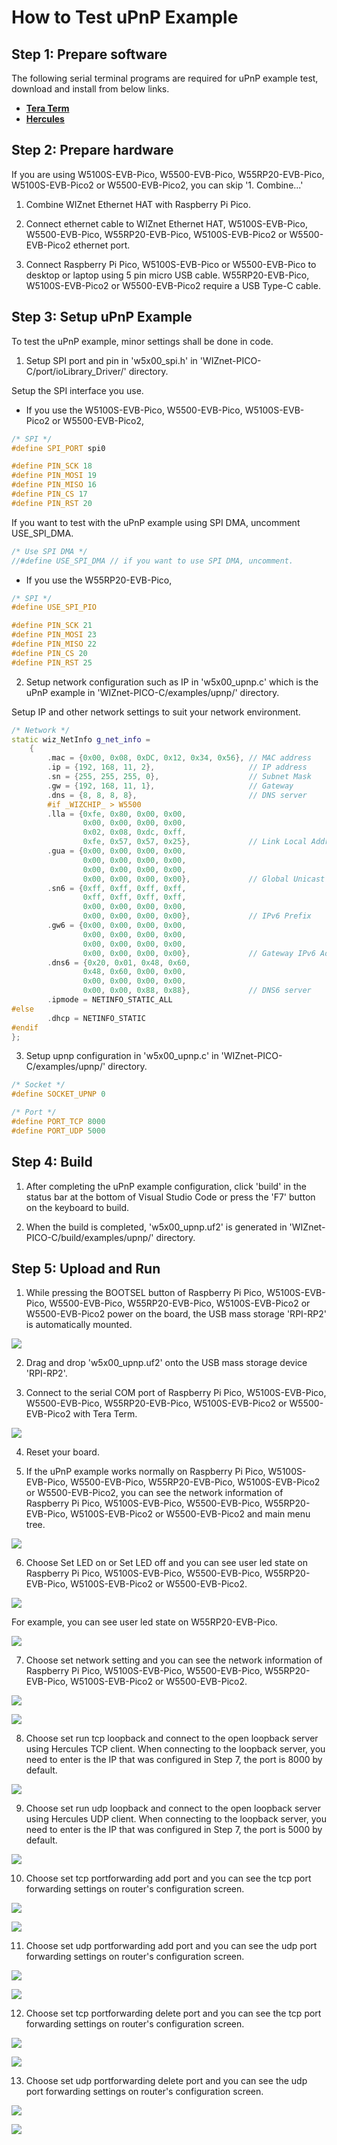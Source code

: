 # How to Test uPnP Example



## Step 1: Prepare software

The following serial terminal programs are required for uPnP example test, download and install from below links.

- [**Tera Term**][link-tera_term]
- [**Hercules**][link-hercules]



## Step 2: Prepare hardware

If you are using W5100S-EVB-Pico, W5500-EVB-Pico, W55RP20-EVB-Pico, W5100S-EVB-Pico2 or W5500-EVB-Pico2, you can skip '1. Combine...'

1. Combine WIZnet Ethernet HAT with Raspberry Pi Pico.

2. Connect ethernet cable to WIZnet Ethernet HAT, W5100S-EVB-Pico, W5500-EVB-Pico, W55RP20-EVB-Pico, W5100S-EVB-Pico2 or W5500-EVB-Pico2 ethernet port.

3. Connect Raspberry Pi Pico, W5100S-EVB-Pico or W5500-EVB-Pico to desktop or laptop using 5 pin micro USB cable. W55RP20-EVB-Pico, W5100S-EVB-Pico2 or W5500-EVB-Pico2 require a USB Type-C cable.



## Step 3: Setup uPnP Example

To test the uPnP example, minor settings shall be done in code.

1. Setup SPI port and pin in 'w5x00_spi.h' in 'WIZnet-PICO-C/port/ioLibrary_Driver/' directory.

Setup the SPI interface you use.
- If you use the W5100S-EVB-Pico, W5500-EVB-Pico, W5100S-EVB-Pico2 or W5500-EVB-Pico2,

```cpp
/* SPI */
#define SPI_PORT spi0

#define PIN_SCK 18
#define PIN_MOSI 19
#define PIN_MISO 16
#define PIN_CS 17
#define PIN_RST 20
```

If you want to test with the uPnP example using SPI DMA, uncomment USE_SPI_DMA.

```cpp
/* Use SPI DMA */
//#define USE_SPI_DMA // if you want to use SPI DMA, uncomment.
```
- If you use the W55RP20-EVB-Pico,
```cpp
/* SPI */
#define USE_SPI_PIO

#define PIN_SCK 21
#define PIN_MOSI 23
#define PIN_MISO 22
#define PIN_CS 20
#define PIN_RST 25
```

2. Setup network configuration such as IP in 'w5x00_upnp.c' which is the uPnP example in 'WIZnet-PICO-C/examples/upnp/' directory.

Setup IP and other network settings to suit your network environment.

```cpp
/* Network */
static wiz_NetInfo g_net_info =
    {
        .mac = {0x00, 0x08, 0xDC, 0x12, 0x34, 0x56}, // MAC address
        .ip = {192, 168, 11, 2},                     // IP address
        .sn = {255, 255, 255, 0},                    // Subnet Mask
        .gw = {192, 168, 11, 1},                     // Gateway
        .dns = {8, 8, 8, 8},                         // DNS server
        #if _WIZCHIP_ > W5500
        .lla = {0xfe, 0x80, 0x00, 0x00,
                0x00, 0x00, 0x00, 0x00,
                0x02, 0x08, 0xdc, 0xff,
                0xfe, 0x57, 0x57, 0x25},             // Link Local Address
        .gua = {0x00, 0x00, 0x00, 0x00,
                0x00, 0x00, 0x00, 0x00,
                0x00, 0x00, 0x00, 0x00,
                0x00, 0x00, 0x00, 0x00},             // Global Unicast Address
        .sn6 = {0xff, 0xff, 0xff, 0xff,
                0xff, 0xff, 0xff, 0xff,
                0x00, 0x00, 0x00, 0x00,
                0x00, 0x00, 0x00, 0x00},             // IPv6 Prefix
        .gw6 = {0x00, 0x00, 0x00, 0x00,
                0x00, 0x00, 0x00, 0x00,
                0x00, 0x00, 0x00, 0x00,
                0x00, 0x00, 0x00, 0x00},             // Gateway IPv6 Address
        .dns6 = {0x20, 0x01, 0x48, 0x60,
                0x48, 0x60, 0x00, 0x00,
                0x00, 0x00, 0x00, 0x00,
                0x00, 0x00, 0x88, 0x88},             // DNS6 server
        .ipmode = NETINFO_STATIC_ALL
#else
        .dhcp = NETINFO_STATIC        
#endif
};
```

3. Setup upnp configuration in 'w5x00_upnp.c' in 'WIZnet-PICO-C/examples/upnp/' directory.

```cpp
/* Socket */
#define SOCKET_UPNP 0

/* Port */
#define PORT_TCP 8000
#define PORT_UDP 5000
```



## Step 4: Build

1. After completing the uPnP example configuration, click 'build' in the status bar at the bottom of Visual Studio Code or press the 'F7' button on the keyboard to build.

2. When the build is completed, 'w5x00_upnp.uf2' is generated in 'WIZnet-PICO-C/build/examples/upnp/' directory.



## Step 5: Upload and Run

1. While pressing the BOOTSEL button of Raspberry Pi Pico, W5100S-EVB-Pico, W5500-EVB-Pico, W55RP20-EVB-Pico, W5100S-EVB-Pico2 or W5500-EVB-Pico2 power on the board, the USB mass storage 'RPI-RP2' is automatically mounted.

![][link-raspberry_pi_pico_usb_mass_storage]

2. Drag and drop 'w5x00_upnp.uf2' onto the USB mass storage device 'RPI-RP2'.

3. Connect to the serial COM port of Raspberry Pi Pico, W5100S-EVB-Pico, W5500-EVB-Pico, W55RP20-EVB-Pico, W5100S-EVB-Pico2 or W5500-EVB-Pico2 with Tera Term.

![][link-connect_to_serial_com_port]

4. Reset your board.

5. If the uPnP example works normally on Raspberry Pi Pico, W5100S-EVB-Pico, W5500-EVB-Pico, W55RP20-EVB-Pico, W5100S-EVB-Pico2 or W5500-EVB-Pico2, you can see the network information of Raspberry Pi Pico, W5100S-EVB-Pico, W5500-EVB-Pico, W55RP20-EVB-Pico, W5100S-EVB-Pico2 or W5500-EVB-Pico2 and main menu tree.

![][link-see_network_information_of_raspberry_pi_pico_and_see_main_menutree]

6. Choose Set LED on or Set LED off and you can see user led state on Raspberry Pi Pico, W5100S-EVB-Pico, W5500-EVB-Pico, W55RP20-EVB-Pico, W5100S-EVB-Pico2 or W5500-EVB-Pico2.

![][link-set_led_on_off]

For example, you can see user led state on W55RP20-EVB-Pico.

![][link-see_user_led_of_W55RP20_EVB_Pico]

7. Choose set network setting and you can see the network information of Raspberry Pi Pico, W5100S-EVB-Pico, W5500-EVB-Pico, W55RP20-EVB-Pico, W5100S-EVB-Pico2 or W5500-EVB-Pico2.

![][link-set_network_setting]

![][link-show_network_setting]

8. Choose set run tcp loopback and connect to the open loopback server using Hercules TCP client. When connecting to the loopback server, you need to enter is the IP that was configured in Step 7, the port is 8000 by default.

![][link-set_run_tcp_loopback]

9. Choose set run udp loopback and connect to the open loopback server using Hercules UDP client. When connecting to the loopback server, you need to enter is the IP that was configured in Step 7, the port is 5000 by default.

![][link-set_run_udp_loopback]

10. Choose set tcp portforwarding add port and you can see the tcp port forwarding settings on router's configuration screen.

![][link-set_tcp_portforwarding_add_port]

![][link-iptime_tcp_porrforwarding_add]

11. Choose set udp portforwarding add port and you can see the udp port forwarding settings on router's configuration screen.

![][link-set_udp_portforwarding_add_port]

![][link-iptime_udp_portforwarding_add]

12. Choose set tcp portforwarding delete port and you can see the tcp port forwarding settings on router's configuration screen.

![][link-set_tcp_portforwarding_delete_port]

![][link-iptime_tcp_portforwarding_delete]

13. Choose set udp portforwarding delete port and you can see the udp port forwarding settings on router's configuration screen.

![][link-set_udp_portforwarding_delete_port]

![][link-iptime_udp_portforwarding_delete]



<!--
Link
-->

[link-tera_term]: https://osdn.net/projects/ttssh2/releases/
[link-hercules]: https://www.hw-group.com/software/hercules-setup-utility
[link-raspberry_pi_pico_usb_mass_storage]: https://github.com/WIZnet-ioNIC/WIZnet-PICO-C/blob/main/static/images/upnp/raspberry_pi_pico_usb_mass_storage.png
[link-connect_to_serial_com_port]: https://github.com/WIZnet-ioNIC/WIZnet-PICO-C/blob/main/static/images/upnp/connect_to_serial_com_port.png
[link-see_network_information_of_raspberry_pi_pico_and_see_main_menutree]: https://github.com/WIZnet-ioNIC/WIZnet-PICO-C/blob/main/static/images/upnp/see_network_information_of_raspberry_pi_pico_and_see_main_menutree.png
[link-set_led_on_off]: https://github.com/WIZnet-ioNIC/WIZnet-PICO-C/blob/main/static/images/upnp/set_led_on_off.png
[link-see_user_led_of_W55RP20_EVB_Pico]: https://github.com/WIZnet-ioNIC/WIZnet-PICO-C/blob/main/static/images/upnp/see_user_led_of_W55RP20_EVB_Pico.png
[link-set_network_setting]: https://github.com/WIZnet-ioNIC/WIZnet-PICO-C/blob/main/static/images/upnp/set_network_setting.png
[link-show_network_setting]: https://github.com/WIZnet-ioNIC/WIZnet-PICO-C/blob/main/static/images/upnp/show_network_setting.png
[link-set_run_tcp_loopback]: https://github.com/WIZnet-ioNIC/WIZnet-PICO-C/blob/main/static/images/upnp/set_run_tcp_loopback.png
[link-set_run_udp_loopback]: https://github.com/WIZnet-ioNIC/WIZnet-PICO-C/blob/main/static/images/upnp/set_run_udp_loopback.png
[link-set_tcp_portforwarding_add_port]: https://github.com/WIZnet-ioNIC/WIZnet-PICO-C/blob/main/static/images/upnp/set_tcp_portforwarding_add_port.png
[link-iptime_tcp_porrforwarding_add]: https://github.com/WIZnet-ioNIC/WIZnet-PICO-C/blob/main/static/images/upnp/iptime_tcp_porrforwarding_add.png
[link-set_udp_portforwarding_add_port]: https://github.com/WIZnet-ioNIC/WIZnet-PICO-C/blob/main/static/images/upnp/set_udp_portforwarding_add_port.png
[link-iptime_udp_portforwarding_add]: https://github.com/WIZnet-ioNIC/WIZnet-PICO-C/blob/main/static/images/upnp/iptime_udp_portforwarding_add.png
[link-set_tcp_portforwarding_delete_port]: https://github.com/WIZnet-ioNIC/WIZnet-PICO-C/blob/main/static/images/upnp/set_tcp_portforwarding_delete_port.png
[link-iptime_tcp_portforwarding_delete]: https://github.com/WIZnet-ioNIC/WIZnet-PICO-C/blob/main/static/images/upnp/iptime_tcp_portforwarding_delete.png
[link-set_udp_portforwarding_delete_port]: https://github.com/WIZnet-ioNIC/WIZnet-PICO-C/blob/main/static/images/upnp/set_udp_portforwarding_delete_port.png
[link-iptime_udp_portforwarding_delete]: https://github.com/WIZnet-ioNIC/WIZnet-PICO-C/blob/main/static/images/upnp/iptime_udp_portforwarding_delete.png
